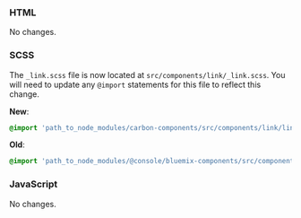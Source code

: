 ### HTML

No changes.

### SCSS

The `_link.scss` file is now located at `src/components/link/_link.scss`. You will need to update any `@import` statements for this file to reflect this change.

**New**: 
```scss
@import 'path_to_node_modules/carbon-components/src/components/link/link';
```

**Old**: 
```scss
@import 'path_to_node_modules/@console/bluemix-components/src/components/link/link';
```

### JavaScript

No changes.
